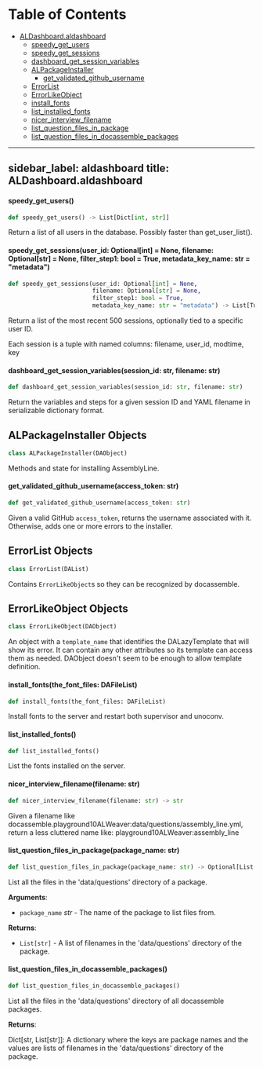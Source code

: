 # Table of Contents

* [ALDashboard.aldashboard](#ALDashboard.aldashboard)
  * [speedy\_get\_users](#ALDashboard.aldashboard.speedy_get_users)
  * [speedy\_get\_sessions](#ALDashboard.aldashboard.speedy_get_sessions)
  * [dashboard\_get\_session\_variables](#ALDashboard.aldashboard.dashboard_get_session_variables)
  * [ALPackageInstaller](#ALDashboard.aldashboard.ALPackageInstaller)
    * [get\_validated\_github\_username](#ALDashboard.aldashboard.ALPackageInstaller.get_validated_github_username)
  * [ErrorList](#ALDashboard.aldashboard.ErrorList)
  * [ErrorLikeObject](#ALDashboard.aldashboard.ErrorLikeObject)
  * [install\_fonts](#ALDashboard.aldashboard.install_fonts)
  * [list\_installed\_fonts](#ALDashboard.aldashboard.list_installed_fonts)
  * [nicer\_interview\_filename](#ALDashboard.aldashboard.nicer_interview_filename)
  * [list\_question\_files\_in\_package](#ALDashboard.aldashboard.list_question_files_in_package)
  * [list\_question\_files\_in\_docassemble\_packages](#ALDashboard.aldashboard.list_question_files_in_docassemble_packages)

---
sidebar_label: aldashboard
title: ALDashboard.aldashboard
---

<a id="ALDashboard.aldashboard.speedy_get_users"></a>

#### speedy\_get\_users()

```python
def speedy_get_users() -> List[Dict[int, str]]
```

Return a list of all users in the database. Possibly faster than get_user_list().

<a id="ALDashboard.aldashboard.speedy_get_sessions"></a>

#### speedy\_get\_sessions(user\_id: Optional[int] = None, filename: Optional[str] = None, filter\_step1: bool = True, metadata\_key\_name: str = "metadata")

```python
def speedy_get_sessions(user_id: Optional[int] = None,
                        filename: Optional[str] = None,
                        filter_step1: bool = True,
                        metadata_key_name: str = "metadata") -> List[Tuple]
```

Return a list of the most recent 500 sessions, optionally tied to a specific user ID.

Each session is a tuple with named columns:
filename,
user_id,
modtime,
key

<a id="ALDashboard.aldashboard.dashboard_get_session_variables"></a>

#### dashboard\_get\_session\_variables(session\_id: str, filename: str)

```python
def dashboard_get_session_variables(session_id: str, filename: str)
```

Return the variables and steps for a given session ID and YAML filename in serializable dictionary format.

<a id="ALDashboard.aldashboard.ALPackageInstaller"></a>

## ALPackageInstaller Objects

```python
class ALPackageInstaller(DAObject)
```

Methods and state for installing AssemblyLine.

<a id="ALDashboard.aldashboard.ALPackageInstaller.get_validated_github_username"></a>

#### get\_validated\_github\_username(access\_token: str)

```python
def get_validated_github_username(access_token: str)
```

Given a valid GitHub `access_token`, returns the username associated with it.
Otherwise, adds one or more errors to the installer.

<a id="ALDashboard.aldashboard.ErrorList"></a>

## ErrorList Objects

```python
class ErrorList(DAList)
```

Contains `ErrorLikeObject`s so they can be recognized by docassemble.

<a id="ALDashboard.aldashboard.ErrorLikeObject"></a>

## ErrorLikeObject Objects

```python
class ErrorLikeObject(DAObject)
```

An object with a `template_name` that identifies the DALazyTemplate that will
show its error. It can contain any other attributes so its template can access them
as needed. DAObject doesn&#x27;t seem to be enough to allow template definition.

<a id="ALDashboard.aldashboard.install_fonts"></a>

#### install\_fonts(the\_font\_files: DAFileList)

```python
def install_fonts(the_font_files: DAFileList)
```

Install fonts to the server and restart both supervisor and unoconv.

<a id="ALDashboard.aldashboard.list_installed_fonts"></a>

#### list\_installed\_fonts()

```python
def list_installed_fonts()
```

List the fonts installed on the server.

<a id="ALDashboard.aldashboard.nicer_interview_filename"></a>

#### nicer\_interview\_filename(filename: str)

```python
def nicer_interview_filename(filename: str) -> str
```

Given a filename like docassemble.playground10ALWeaver:data/questions/assembly_line.yml,
return a less cluttered name like: playground10ALWeaver:assembly_line

<a id="ALDashboard.aldashboard.list_question_files_in_package"></a>

#### list\_question\_files\_in\_package(package\_name: str)

```python
def list_question_files_in_package(package_name: str) -> Optional[List[str]]
```

List all the files in the &#x27;data/questions&#x27; directory of a package.

**Arguments**:

- `package_name` _str_ - The name of the package to list files from.
  

**Returns**:

- `List[str]` - A list of filenames in the &#x27;data/questions&#x27; directory of the package.

<a id="ALDashboard.aldashboard.list_question_files_in_docassemble_packages"></a>

#### list\_question\_files\_in\_docassemble\_packages()

```python
def list_question_files_in_docassemble_packages()
```

List all the files in the &#x27;data/questions&#x27; directory of all docassemble packages.

**Returns**:

  Dict[str, List[str]]: A dictionary where the keys are package names and the values are lists of filenames in the &#x27;data/questions&#x27; directory of the package.

